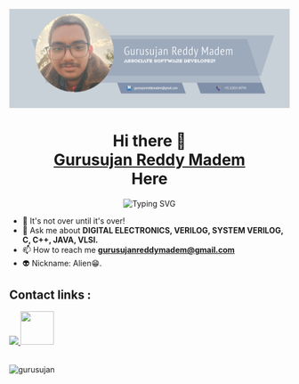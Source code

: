 ![logo](https://github.com/GURUSUJAN/GURUSUJAN/blob/main/Untitled.png)
<h1 align="center">
  Hi there 👋
  <br>
  <a href="https://www.linkedin.com/in/gurusujan" target = "_blank">Gurusujan Reddy Madem</a>
  <br>
  Here
</h1>
<div align="center">
  
<img src="https://readme-typing-svg.demolab.com?font=Fira+Code&weight=900&duration=4000&pause=500&width=435&lines=%f0%9f%92%bb+Software+Developer.;%F0%9F%A7%91%E2%80%8D%F0%9F%92%BB+Front+End+Developer.;%f0%9f%93%b2+Digital+Electronics.;%F0%9F%A4%96+Robotics+and+Automation.;%f0%9f%93%b2+Chip+Desginer." alt="Typing SVG" />
  
</div>


- 🌱 It's not over until it's over!
- 💬 Ask me about <strong>DIGITAL ELECTRONICS, VERILOG, SYSTEM VERILOG, C, C++, JAVA, VLSI.</strong>
- 📫 How to reach me **gurusujanreddymadem@gmail.com**
- 👽 Nickname: Alien😁.
<div>
  <h2>Contact links : </h2>
  <a href="https://www.linkedin.com/in/gurusujan/" target = "_blank">
    <img src="https://upload.wikimedia.org/wikipedia/commons/thumb/c/ca/LinkedIn_logo_initials.png/800px-LinkedIn_logo_initials.png" width="60">
  </a>
  <a href="https:https://www.instagram.com/_alien_x.x_/" target = "_blank">
    <img src="https://upload.wikimedia.org/wikipedia/commons/thumb/a/a5/Instagram_icon.png/2048px-Instagram_icon.png" width="60" height="60">
  </a>
  <br>
  <br>
  <p><img align="center" src="https://github-readme-stats.vercel.app/api/top-langs?username=gurusujan&show_icons=true&locale=en&layout=compact" alt="gurusujan" /></p>
</div>
